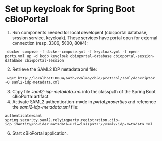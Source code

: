 # Set up keycloak for Spring Boot cBioPortal

1. Run components needed for local developent (cbioportal database, session service, keycloak).
These services have portal open for external connection (resp. 3306, 5000, 8084):

```
 docker compose -f docker-compose.yml -f keycloak.yml -f open-ports.yml up -d kcdb keycloak cbioportal-database cbioportal-session-database cbioportal-session
```

2. Retrieve the SAML2 IDP metadata xml file:

```
 wget http://localhost:8084/auth/realms/cbio/protocol/saml/descriptor -O saml2-idp-metadata.xml
```

3. Copy file _saml2-idp-metadata.xml_ into the classpath of the Spring Boot cBioPortal artifact.
4. Activate SAML2 authentication-mode in _portal.properties_ and reference the _saml2-idp-metadata.xml_ file:

```
authenticate=saml
spring.security.saml2.relyingparty.registration.cbio-idp.identityprovider.metadata-uri=classpath://saml2-idp-metadata.xml
```

6. Start cBioPortal application.
